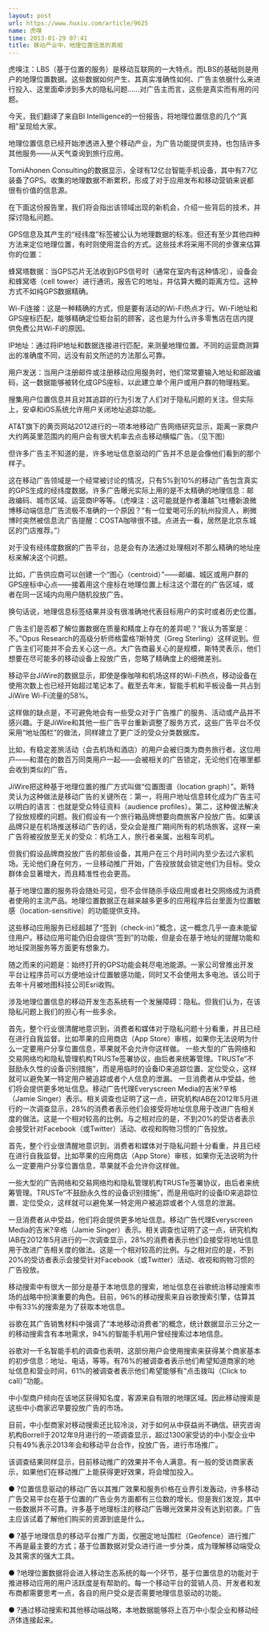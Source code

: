 ```yaml
---
layout: post
url: https://www.huxiu.com/article/9625
name: 虎嗅
time: 2013-01-29 07:41
title: 移动产业中，地理位置信息的真相
---
```

虎嗅注：LBS（基于位置的服务）是移动互联网的一大特点。而LBS的基础则是用户的地理位置数据。这些数据如何产生、其真实准确性如何、广告主依据什么来进行投入、这里面牵涉到多大的隐私问题……对广告主而言，这些是真实而有用的问题。

今天，我们翻译了来自BI Intelligence的一份报告，将地理位置信息的几个“真相”呈现给大家。

地理位置信息已经开始渗透进入整个移动产业，为广告功能提供支持，也包括许多其他服务——从天气查询到旅行应用。

TomiAhonen Consulting的数据显示，全球有12亿台智能手机设备，其中有7.7亿装备了GPS。收集的地理数据不断累积，形成了对于应用发布和移动营销来说都很有价值的信息源。

在下面这份报告里，我们将会指出该领域出现的新机会，介绍一些背后的技术，并探讨隐私问题。

GPS信息及其产生的“经纬度”标签被公认为地理数据的标准。但还有至少其他四种方法来定位地理位置，有时则使用混合的方式。这些技术将采用不同的步骤来估算你的位置：

蜂窝塔数据：当GPS芯片无法收到GPS信号时（通常在室内有这种情况），设备会和蜂窝塔（cell tower）进行通讯，报告它的地址，并估算大概的距离方位。这种方式不如纯GPS数据精确。

Wi-Fi连接：这是一种精确的方式，但是要有活动的Wi-Fi热点才行。Wi-Fi地址和GPS座标匹配，能够精确定位柜台前的顾客，这也是为什么许多零售店在店内提供免费公共Wi-Fi的原因。

IP地址：通过将IP地址和数据连接进行匹配，来测量地理位置。不同的运营商测算出的准确度不同，远没有前文所述的方法那么可靠。

用户发送：当用户注册邮件或注册移动应用服务时，他们常常要输入地址和邮政编码，这一数据能够被转化成GPS座标，以此建立单个用户或用户群的物理档案。

搜集用户位置信息并且对其追踪的行为引发了人们对于隐私问题的关注。但实际上，安卓和iOS系统允许用户关闭地址追踪功能。

AT&T旗下的黄页网站2012进行的一项本地移动广告网络研究显示，距离一家商户大约两英里范围内的用户会有很大机率去点击移动横幅广告。（见下图）

但许多广告主不知道的是，许多地址信息驱动的广告并不总是会像他们看到的那个样子。

这在移动广告领域是一个经常被讨论的情况，只有5%到10%的移动广告包含真实的GPS生成的经纬度数据。许多广告曝光实际上用的是不太精确的地理信息：邮政编码、城市区域、运营商IP等等。（虎嗅注：这可能就是作者潘越飞吐槽新浪微博移动端信息广告流极不准确的一个原因？“有一位爱喝可乐的杭州投资人，刷微博时突然被信息流广告提醒：COSTA咖啡很不错。点进去一看，居然是北京东城区的门店推荐。”）

对于没有经纬度数据的广告平台，总是会有办法通过处理相对不那么精确的地址座标来解决这个问题。

比如，广告供应商可以创建一个“图心（centroid）”——邮编、城区或用户群的GPS座标中心点——接着用这个座标在地理位置上标注这个潜在的广告区域，或者在同一区域内向用户随机投放广告。

换句话说，地理信息标签结果并没有很准确地代表目标用户的实时或者历史位置。

广告主们是否都了解位置数据在质量和精度上存在的差异呢？“我认为答案是：不。”Opus Research的高级分析师格雷格?斯特灵（Greg Sterling）这样说到。但广告主们可能并不会去关心这一点。大广告商最关心的是规模，斯特灵表示，他们想要在尽可能多的移动设备上投放广告，忽略了精确度上的细微差别。

移动平台JiWire的数据显示，即使是像咖啡和机场这样的Wi-Fi热点，移动设备在使用次数上也已经开始超过笔记本了。截至去年末，智能手机和平板设备一共占到JiWire Wi-Fi流量的58%。

这样做的缺点是，不可避免地会有一些受众对于广告推广的服务、活动或产品并不感兴趣。于是JiWire和其他一些广告平台重新调整了服务方式，这些广告平台不仅采用“地址围栏”的做法，同样建立了更广泛的受众分类数据库。

比如，有稳定差旅活动（会去机场和酒店）的用户会被归类为商务旅行者。这位用户——和潜在的数百万同类用户一起——会被相关的广告锁定，无论他们在哪里都会收到类似的广告。

JiWire把这种基于地理位置的推广方式叫做“位置图谱（location graph）”。斯特灵认为这种做法是移动广告的关键所在：第一，将用户地址信息转化成为广告主可以明白的语言：也就是受众特征资料（audience profiles）。第二，这种做法解决了投放规模的问题。我们假设有一个旅行箱品牌想要向商旅客户投放广告。如果该品牌只是在机场推送移动广告的话，受众会是推广期间所有的机场旅客。这样一来广告将被投放至无关的受众：机场工人，旅行者亲属，出租车司机。

但我们假设品牌商投放广告的那些设备，其用户在三个月时间内至少去过六家机场。无论他们身在何方，一旦移动推广开始，广告投放就会锁定他们为目标。受众群体会显著增大，而且精准性也会更高。

基于地理位置的服务将会随处可见，但不会伴随杀手级应用或者社交网络成为消费者使用的主流产品。地理位置数据正在越来越多更多的应用程序后台里面为位置敏感（location-sensitive）的功能提供支持。

这些移动应用服务已经超越了“签到（check-in）”概念，这一概念几乎一直未能留住用户。移动应用可能仍旧会提供“签到”的功能，但是会在基于地址的提醒功能和地址探测服务等方面更有想象力。

随之而来的问题是：始终打开的GPS功能会耗尽电池能源。一家公司曾推出开发平台让程序员可以方便地设计位置敏感功能，同时又不会使用太多电池。该公司于去年十月被地图科技公司Esri收购。

涉及地理位置信息的移动开发生态系统有一个发展障碍：隐私。但我们认为，在该隐私问题上我们的担心有一些多余。

首先，整个行业很清醒地意识到，消费者和媒体对于隐私问题十分看重，并且已经在进行自我监督。比如苹果的应用商店（App Store）审核，如果你无法说明为什么一定要用户分享位置信息，苹果就不会允许你这样做。 一些大型的广告网络和交易网络均和隐私管理机构TRUSTe签署协议，由后者来统筹管理。TRUSTe“不鼓励永久性的设备识别措施”，而是用临时的设备ID来追踪位置、定位受众，这样就可以避免某一特定用户被追踪或者个人信息的泄漏。 一旦消费者从中受益，他们将会提供更多地址信息。移动广告代理Everyscreen Media的吉米?辛格（Jamie Singer）表示。相关调查也证明了这一点，研究机构IAB在2012年5月进行的一次调查显示，28%的消费者表示他们会接受将地址信息用于改进广告相关度的做法。这是一个相对较高的比例。与之相对应的是，不到20%的受访者表示会接受针对Facebook（或Twitter）活动、收视和购物习惯的广告投放。

首先，整个行业很清醒地意识到，消费者和媒体对于隐私问题十分看重，并且已经在进行自我监督。比如苹果的应用商店（App Store）审核，如果你无法说明为什么一定要用户分享位置信息，苹果就不会允许你这样做。

一些大型的广告网络和交易网络均和隐私管理机构TRUSTe签署协议，由后者来统筹管理。TRUSTe“不鼓励永久性的设备识别措施”，而是用临时的设备ID来追踪位置、定位受众，这样就可以避免某一特定用户被追踪或者个人信息的泄漏。

一旦消费者从中受益，他们将会提供更多地址信息。移动广告代理Everyscreen Media的吉米?辛格（Jamie Singer）表示。相关调查也证明了这一点，研究机构IAB在2012年5月进行的一次调查显示，28%的消费者表示他们会接受将地址信息用于改进广告相关度的做法。这是一个相对较高的比例。与之相对应的是，不到20%的受访者表示会接受针对Facebook（或Twitter）活动、收视和购物习惯的广告投放。

移动搜索中有很大一部分是基于本地信息的搜索，地址信息在谷歌统治移动搜索市场的战略中扮演重要的角色。目前，96%的移动搜索来自谷歌搜索引擎，估算其中有33%的搜索是为了获取本地信息。

谷歌在其广告销售材料中强调了“本地移动消费者”的概念，统计数据显示三分之一的移动搜索含有本地需求，94%的智能手机用户曾经搜索过本地信息。

谷歌对一千名智能手机的调查也表明，这部份用户会使用搜索来获得某个商家基本的初步信息：地址、电话，等等。有76%的被调查者表示他们希望知道商家的地址信息和营业时间，61%的被调查者表示他们希望能够有“点击拨叫（Click to call）”功能。

中小型商户倾向在该地区获得知名度，客源来自有限的地理区域。因此移动搜索是这些中小商家迟早要投放广告的市场。

目前，中小型商家对移动搜索还比较冷淡，对于如何从中获益尚不确信。研究咨询机构Borrell于2012年9月进行的一项调查显示，超过1300家受访的中小型企业中只有49%表示2013年会和移动平台合作，投放广告，进行市场推广。

该调查结果同样显示，目前移动推广的效果并不令人满意。有一般的受访商家表示，如果他们在移动推广上能获得更好效果，将会增加投入。

● ?位置信息驱动的移动广告以其推广效果和服务价格在业界引发轰动，许多移动广告交易平台在基于位置的广告业务方面都有三位数的增长。但是我们发现，其中一些数据并不可靠。许多基于地理标注的移动广告曝光效果并没有达到初衷。广告主应该试着了解他们购买的资源到底是什么。

● ?基于地理信息的移动平台推广方面，仅圈定地址围栏（Geofence）进行推广不再是最主要的方式；基于位置数据对受众进行进一步分类，成为理解移动端受众及其需求的强大工具。

● ?地理位置数据将会进入移动生态系统的每一个环节，基于位置信息的功能对于推进移动应用的用户活跃度是有帮助的。每一个移动平台的营销人员、开发者和发布商都需要思考一点，各自的用户受众是否需要地理信息驱动的功能。

● ?通过移动搜索和其他移动端战略，本地数据能够将上百万中小型企业和移动经济体连接起来。

